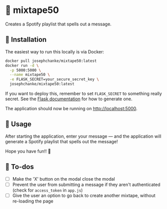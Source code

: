 # 📼 mixtape50

Creates a Spotify playlist that spells out a message.

## 🔧 Installation

The easiest way to run this locally is via Docker:
```bash
docker pull josephchanke/mixtape50:latest
docker run -d \
  -p 5000:5000 \
  --name mixtape50 \
  -e FLASK_SECRET=your_secure_secret_key \
  josephchanke/mixtape50:latest
```
If you want to deploy this, remember to set `FLASK_SECRET` to something really secret. See the [Flask documentation](https://flask.palletsprojects.com/en/stable/tutorial/deploy/#configure-the-secret-key) for how to generate one.

The application should now be running on [http://localhost:5000](http://localhost:5000).

## 🚀 Usage
After starting the application, enter your message — and the application will generate a Spotify playlist that spells out the message!

Hope you have fun!! 🎵

## 📝 To-dos
- [ ] Make the 'X' button on the modal close the modal
- [ ] Prevent the user from submitting a message if they aren't authenticated (check for `access_token` in `app.js`)
- [ ] Give the user an option to go back to create another mixtape, without re-loading the page
